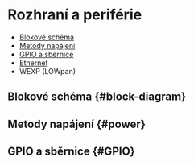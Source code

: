 # Rozhraní a periférie


* [Blokové schéma](#block-diagram)
* [Metody napájení](#power) 
* [GPIO a sběrnice](#GPIO)
* [Ethernet](#Ethernet)
* WEXP (LOWpan)


## Blokové schéma {#block-diagram}


## Metody napájení {#power}


## GPIO a sběrnice {#GPIO}